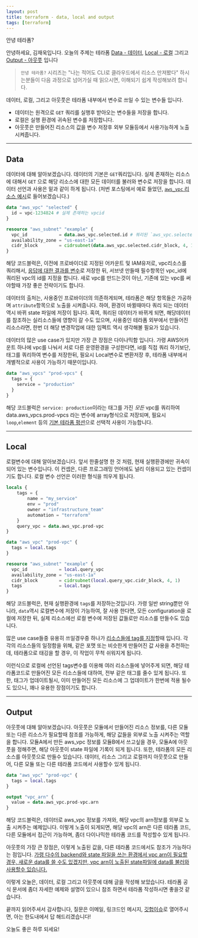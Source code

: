 ```yaml
---
layout: post
title: terraform - data, local and output
tags: [terraform]
---
```


안녕 테라폼?

안녕하세요, 김재욱입니다. 오늘의 주제는 테라폼 [Data - 데이터](https://www.terraform.io/docs/configuration/data-sources.html), [Local - 로컬](https://www.terraform.io/docs/configuration/locals.html) 그리고 [Output - 아웃풋](https://www.terraform.io/docs/configuration/outputs.html) 입니다

> `안녕 테라폼?` 시리즈는 "나는 적어도 CLI로 클라우드에서 리소스 만져봤다" 하시는분들이 다음 과정으로 넘어가실 때 읽으시면, 이해되기 쉽게 작성해보려 합니다.

데이터, 로컬, 그리고 아웃풋은 테라폼 내부에서 변수로 쓰일 수 있는 변수들 입니다.
-  데이터는 원격으로 `GET` 쿼리를 실행후 받아오는 변수들을 저장을 합니다.
-  로컬은 실행 환경에 귀속된 변수를 저장합니다.
-  아웃풋은 만들어진 리소스의 값을 변수 저장후 외부 모듈등에서 사용가능하게 노출시켜줍니다.

---
## Data
데이터에 대해 알아보겠습니다. 데이터의 기본은 `GET`쿼리입니다. 실제 존재하는 리소스에 대해서 `GET` 으로 해당 리소스에 대한 모든 데이터를 불러와 변수로 저장을 합니다. 데이터 선언과 사용은 밑과 같이 하게 됩니다. (저번 포스팅에서 예로 들었던, [`aws_vpc` 리소스 예시](https://registry.terraform.io/providers/hashicorp/aws/latest/docs/data-sources/vpc)로 들어보겠습니다.)
```terraform
data "aws_vpc" "selected" {
  id = vpc-1234824 # 실제 존재하는 vpcid
}

resource "aws_subnet" "example" {
  vpc_id            = data.aws_vpc.selected.id # 쿼리된 `aws_vpc.selected` 오브젝트에서 id항목을 참조
  availability_zone = "us-east-1a"
  cidr_block        = cidrsubnet(data.aws_vpc.selected.cidr_block, 4, 1)
}
```
해당 코드블럭은, 이전에 프로바이더로 지정된 어카운트 및 IAM유저로, vpc리소스를 쿼리해서, [응답에 대한 결과를 변수](https://registry.terraform.io/providers/hashicorp/aws/latest/docs/data-sources/vpc#attributes-reference)로 저장한 뒤, 서브넷 만들때 필수항목인 vpc_id에 쿼리된 vpc의 id를 지정을 합니다. 새로 vpc를 만드는것이 아닌, 기존에 있는 vpc를 써야할때 가장 좋은 전략이기도 합니다.

데이터의 출처는, 사용중인 프로바이더의 의존하게되며, 테라폼은 해당 항목들은 가공하며 `attribute`항목으로 노출을 시켜줍니다. 하여, 환경이 바뀔때마다 쿼리 되는 데이터 역시 바뀌 state 파일에 저장이 됩니다. 혹여, 쿼리된 데이터가 바뀌게 되면, 해당데이터를 참조하는 실리소스들에 영향이 갈 수도 있으며, 사용중인 테라폼 외부에서 만들어진 리소스라면, 한번 더 해당 변경작업에 대한 임펙트 역시 생각해볼 필요가 있습니다.

데이터의 많은 use case가 있지만 가장 큰 장점은 다이나믹함 입니다.
가령 AWS어카운트 하나에 vpc를 나눠서 서로 다른 운영환경을 구성한다면, id를 직접 쿼리 하기보단, 태그를 쿼리하여 변수를 저장한뒤, 필요시 Local변수로 변환저장 후, 테라폼 내부에서 개별적으로 사용이 가능하기 때문이입니다.

```terraform
data "aws_vpcs" "prod-vpcs" {
  tags = {
    service = "production"
  }
}
```
해당 코드블럭은 `service: production`이라는 태그를 가진 *모든* vpc를 쿼리하여 data.aws_vpcs.prod-vpcs 라는 변수에 array형식으로 저장되며, 필요시 `loop`,`element` 등의 [기본 테라폼 펑션](https://www.terraform.io/docs/configuration/functions.html)으로 선택적 사용이 가능합니다.

---
## Local
로컬변수에 대해 알아보겠습니다. 앞서 한줄설명 한 것 처럼, 현재 실행환경에만 귀속이 되어 있는 변수입니다. 이 컨셉은, 다른 프로그래밍 언어에도 널리 이용되고 있는 컨셉이기도 합니다. 로컬 변수 선언은 이러한 형식을 띄우게 됩니다.
```terraform
locals {
    tags = {
        name = "my_service"
        env = "prod"
        owner = "infrastructure_team"
        automation = "terraform"
    }
    query_vpc = data.aws_vpc.prod-vpc
}

data "aws_vpc" "prod-vpc" {
  tags = local.tags
}

resource "aws_subnet" "example" {
  vpc_id            = local.query_vpc
  availability_zone = "us-east-1a"
  cidr_block        = cidrsubnet(local.query_vpc.cidr_block, 4, 1)
  tags              = local.tags
}
```

해당 코드블럭은, 현재 실행환경에 `tags`를 저장하는것입니다. 가령 일반 string뿐만 아니라, `data`역시 로컬변수에 저장이 가능하여, 잘 사용 한다면, 모든 configuration을 로컬에 저장한 뒤, 실제 리소스에선 로컬 변수에 저장된 값들로만 리소스를 만들수도 있습니다.

많은 use case들중 유용히 쓰일경우중 하나가 [리소스들에 tag를 지정](https://www.terraform.io/docs/configuration/locals.html#when-to-use-local-values)할때 입니다. 각각의 리소스들의 일정함을 위해, 같은 포맷 또는 비슷한게 만들어진 값 사용을 추천하는데, 테라폼으로 태깅을 할 경우, 이 작업이 무척 쉬워지게 됩니다.

이런식으로 로컬에 선언된 tags변수를 이용해 여러 리소스들에 넣어주게 되면, 해당 테라폼코드로 만들어진 모든 리소스들에 대하여, 전부 같은 태그를 줄수 있게 됩니다. 또한, 태그가 업데이트될시, 이미 만들어진 모든 리소스에 그 업데이트가 한번에 적용 될수도 있으니, 꽤나 유용한 장점이기도 합니다.

---
## Output

아웃풋에 대해 알아보겠습니다. 아웃풋은 모듈에서 만들어진 리소스 정보를, 다른 모듈 또는 다른 리소스가 필요할때 참조를 가능하게, 해당 값들을 외부로 노출 시켜주는 역할을 합니다. 모듈A에서 만든 aws_vpc 정보를 모듈B에서 쓰고싶을 경우, 모듈A에 아웃풋을 정해주면, 해당 아웃풋이 state 파일에 기록이 되게 됩니다. 또한, 테라폼의 모든 리소스를 아웃풋으로 만들수 있습니다. 데이터, 리소스 그리고 로컬까지 아웃풋으로 만들어, 다른 모듈 또는 다른 테라폼 코드에서 사용할수 있게 됩니다.
```terraform
data "aws_vpc" "prod-vpc" {
  tags = local.tags
}

output "vpc_arn" {
  value = data.aws_vpc.prod-vpc.arn
}
```
해당 코드블럭은, 데이터로 aws_vpc 정보를 가져와, 해당 vpc의 arn정보를 외부로 노출 시켜주는 예제입니다. 이렇게 노출이 되게되면, 해당 vpc의 arn은 다른 테라폼 코드, 다른 모듈에서 접근이 가능하며, 좀더 다이나믹한 테라폼 코드를 작성할수 있게 됩니다.

아웃풋의 가장 큰 장점은, 이렇게 노출된 값을, 다른 테라폼 코드에서도 참조가 가능하다는 점입니다. [가령 다수의 backend와 state 파일을 쓰는 환경에서 vpc arn이 필요할경우, 새로운 data를 쓸 수도 있겠지만, vpc arn이 노출된 state파일에 data를 불러와 사용할수 있습니다.](https://www.terraform.io/docs/providers/terraform/d/remote_state.html)

이렇게 오늘은, 데이터, 로컬 그리고 아웃풋에 대해 글을 작성해 보았습니다. 테라폼 공식 문서에 좀더 자세한 예제와 설명이 있으니 참조 하면서 테라폼 작성하시면 좋을것 같습니다.

끝까지 읽어주셔서 감사합니다, 질문은 이메일, 링크드인 메시지, [깃헙이슈](https://github.com/iamjaekim/iamjaekim.github.io/issues)로 열어주시면, 아는 한도내에서 답 해드리겠습니다!

오늘도 좋은 하루 되세요!
